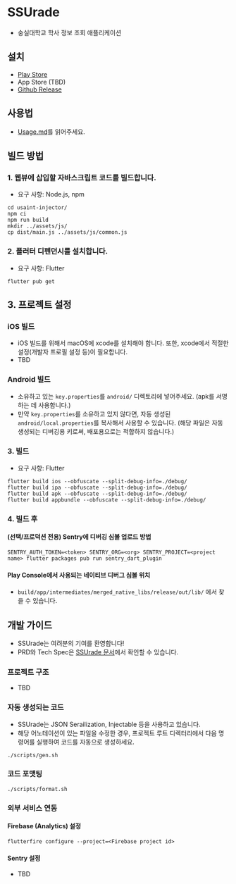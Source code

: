 # SSUrade
* 숭실대학교 학사 정보 조회 애플리케이션

## 설치
* [Play Store](https://play.google.com/store/apps/details?id=com.nnnlog.ssurade)
* App Store (TBD)
* [Github Release](https://github.com/nnnlog/ssurade/releases)

## 사용법
* [Usage.md](./USAGE.md)를 읽어주세요.

## 빌드 방법

### 1. 웹뷰에 삽입할 자바스크립트 코드를 빌드합니다.
* 요구 사항: Node.js, npm
```shell
cd usaint-injector/
npm ci
npm run build
mkdir ../assets/js/
cp dist/main.js ../assets/js/common.js
```

### 2. 플러터 디펜던시를 설치합니다.
* 요구 사항: Flutter
```shell
flutter pub get
```

## 3. 프로젝트 설정
### iOS 빌드
* iOS 빌드를 위해서 macOS에 xcode를 설치해야 합니다. 또한, xcode에서 적절한 설정(개발자 프로필 설정 등)이 필요합니다.
* TBD

### Android 빌드
* 소유하고 있는 `key.properties`를 `android/` 디렉토리에 넣어주세요. (apk를 서명하는 데 사용합니다.)
* 만약 `key.properties`를 소유하고 있지 않다면, 자동 생성된 `android/local.properties`를 복사해서 사용할 수 있습니다. (해당 파일은 자동 생성되는 디버깅용 키로써, 배포용으로는 적합하지 않습니다.)

### 3. 빌드
* 요구 사항: Flutter
```shell
flutter build ios --obfuscate --split-debug-info=./debug/
flutter build ipa --obfuscate --split-debug-info=./debug/
flutter build apk --obfuscate --split-debug-info=./debug/
flutter build appbundle --obfuscate --split-debug-info=./debug/
```

### 4. 빌드 후
#### (선택/프로덕션 전용) Sentry에 디버깅 심볼 업로드 방법
```shell
SENTRY_AUTH_TOKEN=<token> SENTRY_ORG=<org> SENTRY_PROJECT=<project name> flutter packages pub run sentry_dart_plugin
```

#### Play Console에서 사용되는 네이티브 디버그 심볼 위치
* `build/app/intermediates/merged_native_libs/release/out/lib/` 에서 찾을 수 있습니다.

## 개발 가이드
* SSUrade는 여려분의 기여를 환영합니다!
* PRD와 Tech Spec은 [SSUrade 문서](https://ssurade.nlog.dev)에서 확인할 수 있습니다.

### 프로젝트 구조
* TBD

### 자동 생성되는 코드
* SSUrade는 JSON Serailization, Injectable 등을 사용하고 있습니다.
* 해당 어노테이션이 있는 파일을 수정한 경우, 프로젝트 루트 디렉터리에서 다음 명령어를 실행하여 코드를 자동으로 생성하세요.
```shell
./scripts/gen.sh
```

### 코드 포맷팅
```shell
./scripts/format.sh
```

### 외부 서비스 연동

#### Firebase (Analytics) 설정
```shell
flutterfire configure --project=<Firebase project id>
```

#### Sentry 설정
* TBD
